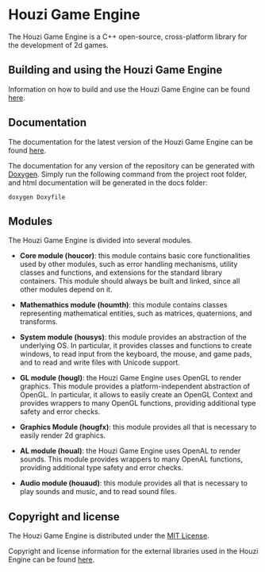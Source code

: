 # Houzi Game Engine
The Houzi Game Engine is a C++ open-source, cross-platform library for the development of 2d games.



## Building and using the Houzi Game Engine
Information on how to build and use the Houzi Game Engine can be found [here](info/BUILD.md).



## Documentation
The documentation for the latest version of the Houzi Game Engine can be found [here](https://davidecorradidev.github.io/houzi-game-engine/).

The documentation for any version of the repository can be generated with [Doxygen](http://www.stack.nl/~dimitri/doxygen/).
Simply run the following command from the project root folder, and html documentation will be generated in the docs folder:

```
doxygen Doxyfile
```



## Modules
The Houzi Game Engine is divided into several modules.

* **Core module (houcor)**: this module contains basic core functionalities used by other modules, such as error handling mechanisms, utility classes and functions, and extensions for the standard library containers.
This module should always be built and linked, since all other modules depend on it.

* **Mathemathics module (houmth)**: this module contains classes representing mathematical entities, such as matrices, quaternions, and transforms.

* **System module (housys)**: this module provides an abstraction of the underlying OS.
In particular, it provides classes and functions to create windows, to read input from the keyboard, the mouse, and game pads, and to read and write files with Unicode support.

* **GL module (hougl)**: the Houzi Game Engine uses OpenGL to render graphics.
This module provides a platform-independent abstraction of OpenGL.
In particular, it allows to easily create an OpenGL Context and provides wrappers to many OpenGL functions, providing additional type safety and error checks.

* **Graphics Module (hougfx)**: this module provides all that is necessary to easily render 2d graphics.

* **AL module (houal)**: the Houzi Game Engine uses OpenAL to render sounds.
This module provides wrappers to many OpenAL functions, providing additional type safety and error checks.

* **Audio module (houaud)**: this module provides all that is necessary to play sounds and music, and to read sound files.



## Copyright and license
The Houzi Game Engine is distributed under the [MIT License](LICENSE).

Copyright and license information for the external libraries used in the Houzi Engine can be found [here](info/EXTERNAL_LIBS_INFO.md).
